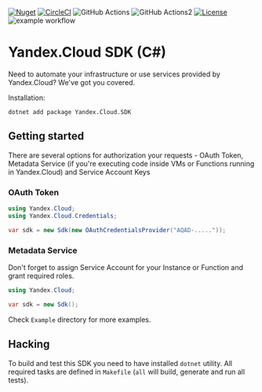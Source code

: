 [![Nuget](https://img.shields.io/nuget/v/Yandex.Cloud.SDK)](https://www.nuget.org/packages/Yandex.Cloud.SDK/)
[![CircleCI](https://img.shields.io/circleci/build/gh/yandex-cloud/dotnet-sdk/master)](https://circleci.com/gh/yandex-cloud/dotnet-sdk/tree/master)
![GitHub Actions](https://github.com/yandex-cloud/dotnet-sdk/actions/workflows/dotnet.yml/badge.svg?branch=github-actions)
![GitHub Actions2](https://github.com/DmitryNaumov/dotnet-sdk/actions/workflows/dotnet.yml/badge.svg?branch=github-actions)
[![License](https://img.shields.io/github/license/yandex-cloud/dotnet-sdk.svg)](https://github.com/yandex-cloud/dotnet-sdk/blob/master/LICENSE)
![example workflow](https://github.com/github/docs/actions/workflows/main.yml/badge.svg)

# Yandex.Cloud SDK (C#) 

Need to automate your infrastructure or use services provided by Yandex.Cloud? We've got you covered.

Installation:

    dotnet add package Yandex.Cloud.SDK

## Getting started

There are several options for authorization your requests - OAuth Token,
Metadata Service (if you're executing code inside VMs or Functions
running in Yandex.Cloud) and Service Account Keys

### OAuth Token

```csharp
using Yandex.Cloud;
using Yandex.Cloud.Credentials;

var sdk = new Sdk(new OAuthCredentialsProvider("AQAD-....."));
```

### Metadata Service

Don't forget to assign Service Account for your Instance or Function and grant required roles.

```csharp
using Yandex.Cloud;

var sdk = new Sdk();
```

Check `Example` directory for more examples.

## Hacking

To build and test this SDK you need to have installed `dotnet` utility. All required tasks are defined
in `Makefile` (`all` will build, generate and run all tests).
